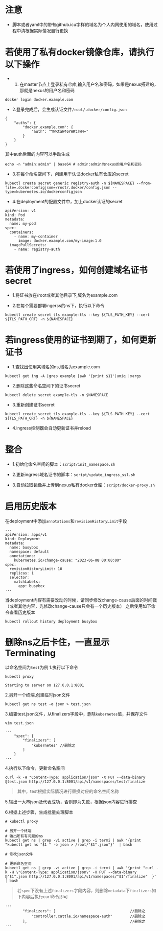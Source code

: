 # 注意
- 脚本或者yaml中的带有github.icu字样的域名为个人内网使用的域名，使用过程中清根据实际情况自行更换


# 若使用了私有docker镜像仓库，请执行以下操作
- 1. 在master节点上登录私有仓库,输入用户名和密码，如果是nexus搭建的，那就是nexus的用户名和密码
```
docker login docker.example.com
```
- 2.登录完成后，会生成认证文件`/root/.docker/config.json`
```
{
	"auths": {
		"docker.example.com": {
			"auth": "YWRtaW46YWRtaW4="
		}
	}
}
```
其中auth后面的内容可以手动生成
```
echo -n "admin:admin" | base64 # admin:admin为nexus的用户名和密码
```

- 3.在每个命名空间下，创建用于认证docker私有仓库的secret
```
kubectl create secret generic registry-auth -n ${NAMESPACE} --from-file=.dockerconfigjson=/root/.docker/config.json --type=kubernetes.io/dockerconfigjson
```

- 4.在deployment的配置文件中，加上docker认证的secret
```
apiVersion: v1
kind: Pod
metadata:
  name: my-pod
spec:
  containers:
    - name: my-container
      image: docker.example.com/my-image:1.0
  imagePullSecrets:
    - name: registry-auth
```

# 若使用了ingress，如何创建域名证书secret
- 1.将证书放在/root或者其他目录下,域名为example.com

- 2.在每个需要部署ingerss的ns下，执行以下命令
```
kubectl create secret tls example-tls --key ${TLS_PATH_KEY} --cert ${TLS_PATH_CRT} -n ${NAMESPACE}
```

# 若ingress使用的证书到期了，如何更新证书
- 1.查找出使用某域名的ns,域名为example.com
```
kubectl get ing -A |grep example |awk '{print $1}'|uniq |xargs
```

- 2.删除这些命名空间下的证书secret
```
kubectl delete secret example-tls -n $NAMESPACE
```

- 3.重新创建证书secret
```
kubectl create secret tls example-tls --key ${TLS_PATH_KEY} --cert ${TLS_PATH_CRT} -n ${NAMESPACE}
```

- 4.ingress控制器会自动更新证书并reload

# 整合
- 1.初始化命名空间的脚本：`script/init_namespace.sh`

- 2.更新ingress域名证书的脚本：`script/update_ingress_ssl.sh`

- 3.自动拉取镜像并上传到nexus私有docker仓库：`script/docker-proxy.sh`

# 启用历史版本
在deployment中添加`annotations`和`revisionHistoryLimit`字段
```
---
apiVersion: apps/v1
kind: Deployment
metadata:
  name: busybox
  namespace: default
  annotations:
    kubernetes.io/change-cause: "2023-06-08 00:00:00"
spec:
  revisionHistoryLimit: 10
  replicas: 1
  selector:
    matchLabels:
      app: busybox
···
```
当deployment内容有需要改动的时候，请同步修改change-cause后面的时间戳（或者其他内容，光修改change-cause只会有一个历史版本）
之后使用如下命令查看历史版本
```
kubectl rollout history deployment busybox
```

# 删除ns之后卡住，一直显示Terminating
以命名空间为`test`为例
1.执行以下命令
```
kubectl proxy

Starting to server on 127.0.0.1:8001
```

2.另开一个终端,创建临时json文件
```
kubectl get ns test -o json > test.json
```

3.编辑test.json文件，从finalizers字段中，删除`kubernetes`值，并保存文件
```
vim test.json

···
    "spec": {
        "finalizers": [
            "kubernetes" //删除之
        ]
    }
···
```

4.执行以下命令，更新命名空间
```
curl -k -H "Content-Type: application/json" -X PUT --data-binary @test.json http://127.0.0.1:8001/api/v1/namespaces/test/finalize
```
> 其中，test根据实际情况进行替换对应的命名空间名称

5.输出一大串json及代表成功，否则即为失败，根据json内容进行排查

6.根据上述步骤，生成批量处理脚本
```
# kubectl proxy

# 另开一个终端
# 输出所有有问题的ns
kubectl get ns | grep -vi active | grep -i termi | awk '{print "kubectl get ns "$1 " -o json > /root/"$1".json"}'  | bash

# 修改json文件

# 更新命名空间
kubectl get ns | grep -vi active | grep -i termi | awk '{print "curl -k -H \"Content-Type: application/json\" -X PUT --data-binary @"$1".json http://127.0.0.1:8001/api/v1/namespaces/"$1"/finalize"  }'  | bash
```

> 若`spec`下没有上述`finalizers`字段内容，则删除`metadata`下`finzlizers`如下内容后执行curl命令即可

```
···
        "finalizers": [                                  //删除之
            "controller.cattle.io/namespace-auth"        //删除之
        ],                                               //删除之
···
```
